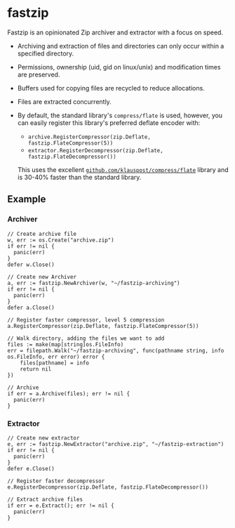 # fastzip

Fastzip is an opinionated Zip archiver and extractor with a focus on speed.

- Archiving and extraction of files and directories can only occur within
  a specified directory.
- Permissions, ownership (uid, gid on linux/unix) and modification times are
  preserved.
- Buffers used for copying files are recycled to reduce allocations.
- Files are extracted concurrently.
- By default, the standard library's `compress/flate` is used, however, you can
  easily register this library's preferred deflate encoder with:
    - `archive.RegisterCompressor(zip.Deflate, fastzip.FlateCompressor(5))`
    - `extractor.RegisterDecompressor(zip.Deflate, fastzip.FlateDecompressor())`
  
  This uses the excellent [`github.com/klauspost/compress/flate`](https://github.com/klauspost/compress)
  library and is 30-40% faster than the standard library.

## Example
### Archiver
```
// Create archive file
w, err := os.Create("archive.zip")
if err != nil {
  panic(err)
}
defer w.Close()

// Create new Archiver
a, err := fastzip.NewArchiver(w, "~/fastzip-archiving")
if err != nil {
  panic(err)
}
defer a.Close()

// Register faster compressor, level 5 compression
a.RegisterCompressor(zip.Deflate, fastzip.FlateCompressor(5))

// Walk directory, adding the files we want to add
files := make(map[string]os.FileInfo)
err = filepath.Walk("~/fastzip-archiving", func(pathname string, info os.FileInfo, err error) error {
	files[pathname] = info
	return nil
})

// Archive
if err = a.Archive(files); err != nil {
  panic(err)
}
```

### Extractor
```
// Create new extractor
e, err := fastzip.NewExtractor("archive.zip", "~/fastzip-extraction")
if err != nil {
  panic(err)
}
defer e.Close()

// Register faster decompressor
e.RegisterDecompressor(zip.Deflate, fastzip.FlateDecompressor())

// Extract archive files
if err = e.Extract(); err != nil {
  panic(err)
}
```